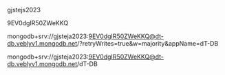 gjstejs2023

9EV0dgIR50ZWeKKQ

mongodb+srv://gjsteja2023:9EV0dgIR50ZWeKKQ@dt-db.veblyv1.mongodb.net/?retryWrites=true&w=majority&appName=dT-DB

mongodb+srv://gjsteja2023:9EV0dgIR50ZWeKKQ@dt-db.veblyv1.mongodb.net/dT-DB


